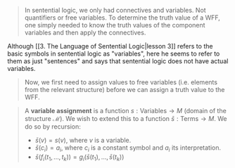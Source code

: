 >In sentential logic, we only had connectives and variables. Not quantifiers or free variables. To determine the truth value of a WFF, one simply needed to know the truth values of the component variables and then apply the connectives.

Although [[3. The Language of Sentential Logic|lesson 3]] refers to the basic symbols in sentential logic as "variables", here he seems to refer to them as just "sentences" and says that sentential logic does not have actual variables.

> Now, we first need to assign values to free variables (i.e. elements from the relevant structure) before we can assign a truth value to the WFF.

> A **variable assignment** is a function $s:\text{Variables}\rightarrow M$ (domain of the structure $\mathcal M$). We wish to extend this to a function $\bar s:\text{Terms}\rightarrow M$. We do so by recursion:
> - $\bar s(v) = s(v)$, where $v$ is a variable.
> - $\bar s(c_i) = a_i$, where $c_i$ is a constant symbol and $a_i$ its interpretation.
> - $\bar s(f_i(t_1,\dots,t_k)) = g_i(\bar s(t_1), \dots, \bar s(t_k))$